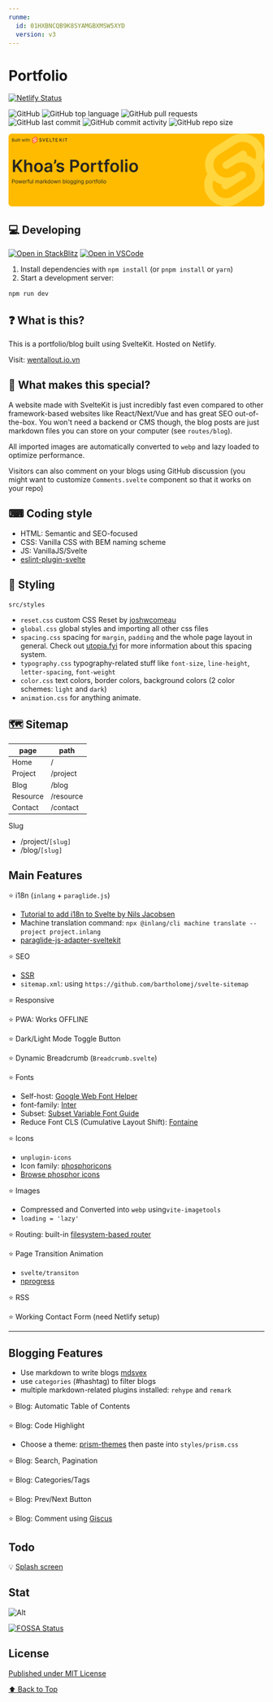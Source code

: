 ```yaml
---
runme:
  id: 01HXBNCQB9K8SYAMGBXMSW5XYD
  version: v3
---
```


<h1 id="portfolio">Portfolio</h1>

[![Netlify Status](https://api.netlify.com/api/v1/badges/7bf37fa7-ec78-4efd-aa9a-1a18a4fc62e4/deploy-status)](https://app.netlify.com/sites/khoa-design/deploys)

![GitHub](https://img.shields.io/github/license/wentallout/portfolio?style=for-the-badge)
![GitHub top language](https://img.shields.io/github/languages/top/wentallout/portfolio?style=for-the-badge)
![GitHub pull requests](https://img.shields.io/github/issues-pr/wentallout/portfolio?style=for-the-badge)
![GitHub last commit](https://img.shields.io/github/last-commit/wentallout/portfolio?style=for-the-badge)
![GitHub commit activity](https://img.shields.io/github/commit-activity/m/wentallout/portfolio?style=for-the-badge)
![GitHub repo size](https://img.shields.io/github/repo-size/wentallout/portfolio?style=for-the-badge)

![Banner](https://raw.githubusercontent.com/wentallout/wentallout/773d77e9c040bd20e5002d41738139946d9bd85d/images/portfolio-banner.svg)

## 💻 Developing

[![Open in StackBlitz](https://img.shields.io/badge/Open%20in-StackBlitz-blue?style=for-the-badge&logo=stackblitz)](https://stackblitz.com/github/wentallout/portfolio)
[![Open in VSCode](https://img.shields.io/badge/Open%20in-VSCode-blue?style=for-the-badge&logo=visualstudiocode)](https://open.vscode.dev/wentallout/portfolio)

1. Install dependencies with `npm install` (or `pnpm install` or `yarn`)
2. Start a development server:

```bash {"id":"01HXBNCQB894KEH9E91AMQVG50"}
npm run dev
```

## ❓ What is this?

This is a portfolio/blog built using SvelteKit. Hosted on Netlify.

Visit: [wentallout.io.vn](https://wentallout.io.vn)

## 🤩 What makes this special?

A website made with SvelteKit is just incredibly fast even compared to other framework-based websites like React/Next/Vue and has great SEO out-of-the-box. You won't need a backend or CMS though, the blog posts are just markdown files you can store on your computer (see `routes/blog`).

All imported images are automatically converted to `webp` and lazy loaded to optimize performance.

Visitors can also comment on your blogs using GitHub discussion (you might want to customize `Comments.svelte` component so that it works on your repo)

## ⌨ Coding style

- HTML: Semantic and SEO-focused
- CSS: Vanilla CSS with BEM naming scheme
- JS: VanillaJS/Svelte
- [eslint-plugin-svelte](https://sveltejs.github.io/eslint-plugin-svelte/user-guide)

## 💅 Styling

`src/styles`

- `reset.css` custom CSS Reset by [joshwcomeau](https://www.joshwcomeau.com/css/custom-css-reset/)
- `global.css` global styles and importing all other css files
- `spacing.css` spacing for `margin`, `padding` and the whole page layout in general. Check out [utopia.fyi](https://utopia.fyi/) for more information about this spacing system.
- `typography.css` typography-related stuff like `font-size`, `line-height`, `letter-spacing`, `font-weight`
- `color.css` text colors, border colors, background colors (2 color schemes: `light` and `dark`)
- `animation.css` for anything animate.

## 🗺 Sitemap

| page     | path      |
| -------- | --------- |
| Home     | /         |
| Project  | /project  |
| Blog     | /blog     |
| Resource | /resource |
| Contact  | /contact  |

Slug

- /project/`[slug]`
- /blog/`[slug]`

## Main Features

⭐ i18n (`inlang` + `paraglide.js`)

- [Tutorial to add i18n to Svelte by Nils Jacobsen](https://inlang.com/g/2fg8ng94/guide-nilsjacobsen-buildAGlobalSvelteApp)
- Machine translation command: `npx @inlang/cli machine translate --project project.inlang`
- [paraglide-js-adapter-sveltekit](https://www.npmjs.com/package/@inlang/paraglide-js-adapter-sveltekit)

⭐ SEO

- [SSR](https://kit.svelte.dev/docs/seo#out-of-the-box-ssr)
- `sitemap.xml`: using `https://github.com/bartholomej/svelte-sitemap`

⭐ Responsive

⭐ PWA: Works OFFLINE

⭐ Dark/Light Mode Toggle Button

⭐ Dynamic Breadcrumb (`Breadcrumb.svelte`)

⭐ Fonts

- Self-host: [Google Web Font Helper](https://gwfh.mranftl.com/fonts)
- font-family: [Inter](https://rsms.me/inter/)
- Subset: [Subset Variable Font Guide](https://barrd.dev/article/create-a-variable-font-subset-for-smaller-file-size/)
- Reduce Font CLS (Cumulative Layout Shift): [Fontaine](https://github.com/unjs/fontaine)

⭐ Icons

- `unplugin-icons`
- Icon family: [phosphoricons](https://phosphoricons.com/)
- [Browse phosphor icons](https://icon-sets.iconify.design/ph)

⭐ Images

- Compressed and Converted into `webp` using`vite-imagetools`
- `loading = 'lazy'`

⭐ Routing: built-in [filesystem-based router](https://kit.svelte.dev/docs/routing)

⭐ Page Transition Animation

- `svelte/transiton`
- [nprogress](https://www.npmjs.com/package/nprogress)

⭐ RSS

⭐ Working Contact Form (need Netlify setup)

---

## Blogging Features

- Use markdown to write blogs [mdsvex](https://github.com/pngwn/MDsveX)
- use `categories` (#hashtag) to filter blogs
- multiple markdown-related plugins installed: `rehype` and `remark`

⭐ Blog: Automatic Table of Contents

⭐ Blog: Code Highlight

- Choose a theme: [prism-themes](https://github.com/PrismJS/prism-themes) then paste into `styles/prism.css`

⭐ Blog: Search, Pagination

⭐ Blog: Categories/Tags

⭐ Blog: Prev/Next Button

⭐ Blog: Comment using [Giscus](https://giscus.app)

## Todo

💡 [Splash screen](https://www.sveltevietnam.dev/en/blog/20231220-behind-the-screen-progressive-splashscreen)

## Stat

![Alt](https://repobeats.axiom.co/api/embed/c17a64a1c0a63ba6cef6618f14b3e39fdf67eb3f.svg "Repobeats analytics image")

[![FOSSA Status](https://app.fossa.com/api/projects/git%2Bgithub.com%2Fwentallout%2Fportfolio.svg?type=large&issueType=license)](https://app.fossa.com/projects/git%2Bgithub.com%2Fwentallout%2Fportfolio?ref=badge_large&issueType=license)

## License

[Published under MIT License](https://github.com/wentallout/portfolio/blob/master/LICENSE.md)

[⬆ Back to Top](#portfolio)
